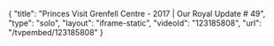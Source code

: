 {
    "title": "Princes Visit Grenfell Centre - 2017 | Our Royal Update # 49",
    "type": "solo",
    "layout": "iframe-static",
    "videoId": "123185808",
    "url": "\/tvpembed\/123185808"
}